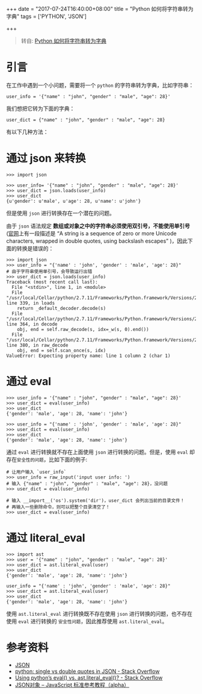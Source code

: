 +++
date = "2017-07-24T16:40:00+08:00"
title = "Python 如何将字符串转为字典"
tags = ['PYTHON', 'JSON']

+++

> 转自: [Python 如何将字符串转为字典](http://funhacks.net/2016/04/24/python_%E5%B0%86%E5%AD%97%E7%AC%A6%E4%B8%B2%E8%BD%AC%E4%B8%BA%E5%AD%97%E5%85%B8/)

# 引言

在工作中遇到一个小问题，需要将一个 `python` 的字符串转为字典，比如字符串：

```
user_info = '{"name" : "john", "gender" : "male", "age": 28}'
```

我们想把它转为下面的字典：

```
user_dict = {"name" : "john", "gender" : "male", "age": 28}
```

有以下几种方法：

# 通过 json 来转换

```
>>> import json

>>> user_info= '{"name" : "john", "gender" : "male", "age": 28}'
>>> user_dict = json.loads(user_info)
>>> user_dict
{u'gender': u'male', u'age': 28, u'name': u'john'}
```

但是使用 `json` 进行转换存在一个潜在的问题。

由于 `json` 语法规定 **数组或对象之中的字符串必须使用双引号，不能使用单引号** ([官网](http://json.org/)上有一段描述是 “A string is a sequence of zero or more Unicode characters, wrapped in double quotes, using backslash escapes” )，因此下面的转换是错误的：

```
>>> import json
>>> user_info = "{'name' : 'john', 'gender' : 'male', 'age': 28}"
# 由于字符串使用单引号，会导致运行出错
>>> user_dict = json.loads(user_info)
Traceback (most recent call last):
  File "<stdin>", line 1, in <module>
  File "/usr/local/Cellar/python/2.7.11/Frameworks/Python.framework/Versions/2.7/lib/python2.7/json/__init__.py", line 339, in loads
    return _default_decoder.decode(s)
  File "/usr/local/Cellar/python/2.7.11/Frameworks/Python.framework/Versions/2.7/lib/python2.7/json/decoder.py", line 364, in decode
    obj, end = self.raw_decode(s, idx=_w(s, 0).end())
  File "/usr/local/Cellar/python/2.7.11/Frameworks/Python.framework/Versions/2.7/lib/python2.7/json/decoder.py", line 380, in raw_decode
    obj, end = self.scan_once(s, idx)
ValueError: Expecting property name: line 1 column 2 (char 1)
```

# 通过 eval

```
>>> user_info = '{"name" : "john", "gender" : "male", "age": 28}'
>>> user_dict = eval(user_info)
>>> user_dict
{'gender': 'male', 'age': 28, 'name': 'john'}

>>> user_info = "{'name' : 'john', 'gender' : 'male', 'age': 28}"
>>> user_dict = eval(user_info)
>>> user_dict
{'gender': 'male', 'age': 28, 'name': 'john'}
```

通过 `eval` 进行转换就不存在上面使用 `json` 进行转换的问题。但是，使用 `eval` 却存在`安全性的问题`，比如下面的例子:

```
# 让用户输入 `user_info`
>>> user_info = raw_input('input user info: ')
# 输入 {"name" : "john", "gender" : "male", "age": 28}，没问题
>>> user_dict = eval(user_info)

# 输入 __import__('os').system('dir')，user_dict 会列出当前的目录文件！
# 再输入一些删除命令，则可以把整个目录清空了！
>>> user_dict = eval(user_info)
```

# 通过 literal_eval

```
>>> import ast
>>> user = '{"name" : "john", "gender" : "male", "age": 28}'
>>> user_dict = ast.literal_eval(user)
>>> user_dict
{'gender': 'male', 'age': 28, 'name': 'john'}

user_info = "{'name' : 'john', 'gender' : 'male', 'age': 28}"
>>> user_dict = ast.literal_eval(user)
>>> user_dict
{'gender': 'male', 'age': 28, 'name': 'john'}
```

使用 `ast.literal_eval` 进行转换既不存在使用 `json` 进行转换的问题，也不存在使用 `eval` 进行转换的 `安全性问题`，因此推荐使用 `ast.literal_eval`。

# 参考资料

- [JSON](http://json.org/)
- [python: single vs double quotes in JSON - Stack Overflow](http://stackoverflow.com/questions/4162642/python-single-vs-double-quotes-in-json)
- [Using python’s eval() vs. ast.literal_eval()? - Stack Overflow](http://stackoverflow.com/questions/15197673/using-pythons-eval-vs-ast-literal-eval)
- [JSON对象 – JavaScript 标准参考教程（alpha）](http://javascript.ruanyifeng.com/stdlib/json.html)